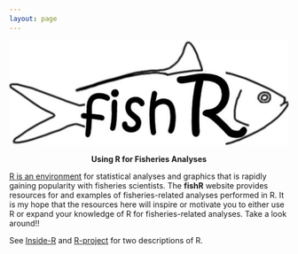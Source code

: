 ```yaml
---
layout: page
---
```


<div style="text-align:center">
  <img src="img/fishRlogoTight.jpg" alt="fishR logo">
  <p style="font-size=300%; font-weight:bold">Using R for Fisheries Analyses</p>
</div>

[R is an environment](https://www.r-project.org/) for statistical analyses and graphics that is rapidly gaining popularity with fisheries scientists.  The **fishR** website provides resources for and examples of fisheries-related analyses performed in R.  It is my hope that the resources here will inspire or motivate you to either use R or expand your knowledge of R for fisheries-related analyses.  Take a look around!!

See [Inside-R](http://www.inside-r.org/what-is-r) and [R-project](https://www.r-project.org/about.html) for two descriptions of R.
